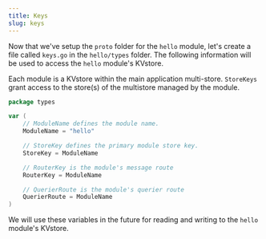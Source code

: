 ```yaml
---
title: Keys
slug: keys
---
```


Now that we've setup the `proto` folder for the `hello` module, let's create a file called `keys.go` in the `hello/types` folder. The following information will be used to access the `hello` module's KVstore.

Each module is a KVstore within the main application multi-store. `StoreKeys` grant access to the store(s) of the multistore managed by the module.

```Go
package types

var (
	// ModuleName defines the module name.
	ModuleName = "hello"

	// StoreKey defines the primary module store key.
	StoreKey = ModuleName

	// RouterKey is the module's message route
	RouterKey = ModuleName

	// QuerierRoute is the module's querier route
	QuerierRoute = ModuleName
)
```

We will use these variables in the future for reading and writing to the `hello` module's KVstore.
